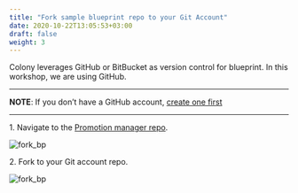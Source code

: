 ```yaml
---
title: "Fork sample blueprint repo to your Git Account" 
date: 2020-10-22T13:05:53+03:00
draft: false
weight: 3
---
```


Colony leverages GitHub or BitBucket as version control for blueprint. In this workshop, we are using GitHub.

---
**NOTE**: If you don’t have a GitHub account, [create one first](https://github.com/)

---

1\. Navigate to the [Promotion manager repo](https://github.com/QualiSystemsLab/aws-workshop-colony).

![fork_bp](/images/module1/fork_bp.png)

2\. Fork to your Git account repo.

![fork_bp](/images/module1/ready_to_link.png)

